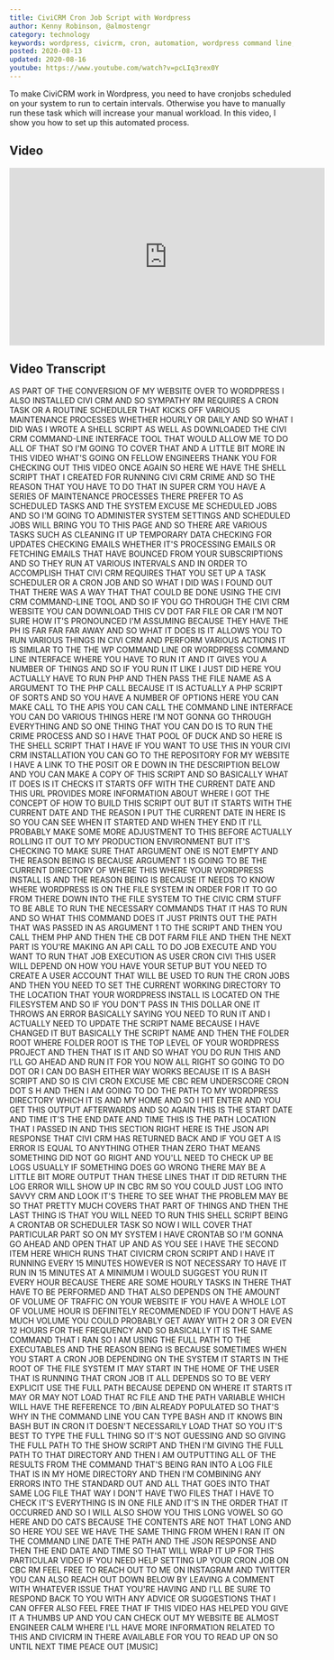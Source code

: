 ```yaml
---
title: CiviCRM Cron Job Script with Wordpress
author: Kenny Robinson, @almostengr
category: technology
keywords: wordpress, civicrm, cron, automation, wordpress command line, wp-cli
posted: 2020-08-13
updated: 2020-08-16
youtube: https://www.youtube.com/watch?v=pcLIq3rex0Y
---
```


To make CiviCRM work in Wordpress, you need to have cronjobs scheduled on your system to 
run to certain intervals. Otherwise you have to manually run these task which will increase 
your manual workload. In this video, I show you how to set up this automated process.

## Video

<iframe width="560" height="315" src="https://www.youtube.com/embed/pcLIq3rex0Y" frameborder="0" 
allow="accelerometer; autoplay; encrypted-media; gyroscope; picture-in-picture" allowfullscreen></iframe>

## Video Transcript

AS PART OF THE CONVERSION OF MY WEBSITE
OVER TO WORDPRESS I ALSO INSTALLED CIVI
CRM AND SO SYMPATHY RM REQUIRES A CRON
TASK OR A ROUTINE SCHEDULER THAT KICKS
OFF VARIOUS MAINTENANCE PROCESSES
WHETHER HOURLY OR DAILY AND SO WHAT I
DID WAS I WROTE A SHELL SCRIPT AS WELL
AS DOWNLOADED THE CIVI CRM
COMMAND-LINE INTERFACE TOOL THAT WOULD
ALLOW ME TO DO ALL OF THAT SO I'M GOING
TO COVER THAT AND A LITTLE BIT MORE IN
THIS VIDEO WHAT'S GOING ON FELLOW
ENGINEERS THANK YOU FOR CHECKING OUT
THIS VIDEO ONCE AGAIN SO HERE WE HAVE
THE SHELL SCRIPT THAT I CREATED FOR
RUNNING CIVI CRM CRIME AND SO THE
REASON THAT YOU HAVE TO DO THAT IN SUPER
CRM YOU HAVE A SERIES OF MAINTENANCE
PROCESSES THERE PREFER TO AS SCHEDULED
TASKS AND THE SYSTEM
EXCUSE ME SCHEDULED JOBS AND SO I'M
GOING TO ADMINISTER SYSTEM SETTINGS AND
SCHEDULED JOBS WILL BRING YOU TO THIS
PAGE AND SO THERE ARE VARIOUS TASKS SUCH
AS CLEANING IT UP TEMPORARY DATA
CHECKING FOR UPDATES CHECKING EMAILS
WHETHER IT'S PROCESSING EMAILS OR
FETCHING EMAILS THAT HAVE BOUNCED FROM
YOUR SUBSCRIPTIONS AND SO THEY RUN AT
VARIOUS INTERVALS AND IN ORDER TO
ACCOMPLISH THAT CIVI CRM REQUIRES THAT
YOU SET UP A TASK SCHEDULER OR A CRON
JOB AND SO WHAT I DID WAS I FOUND OUT
THAT THERE WAS A WAY THAT THAT COULD BE
DONE USING THE CIVI CRM COMMAND-LINE
TOOL AND SO IF YOU GO THROUGH THE CIVI
CRM WEBSITE YOU CAN DOWNLOAD THIS CV
DOT FAR FILE OR CAR I'M NOT SURE HOW
IT'S PRONOUNCED I'M ASSUMING BECAUSE
THEY HAVE THE PH IS FAR FAR FAR AWAY AND
SO WHAT IT DOES IS IT ALLOWS YOU TO RUN
VARIOUS THINGS IN
CIVI CRM AND PERFORM VARIOUS ACTIONS IT
IS SIMILAR TO THE THE WP COMMAND LINE OR
WORDPRESS COMMAND LINE INTERFACE WHERE
YOU HAVE TO RUN IT AND IT GIVES YOU A
NUMBER OF THINGS AND SO IF YOU RUN IT
LIKE I JUST DID HERE YOU ACTUALLY HAVE
TO RUN PHP AND THEN PASS THE FILE NAME
AS A ARGUMENT TO THE PHP CALL BECAUSE IT
IS ACTUALLY A PHP SCRIPT OF SORTS AND SO
YOU HAVE A NUMBER OF OPTIONS HERE YOU
CAN MAKE CALL TO THE APIS YOU CAN CALL
THE COMMAND LINE INTERFACE YOU CAN DO
VARIOUS THINGS HERE I'M NOT GONNA GO
THROUGH EVERYTHING AND SO ONE THING THAT
YOU CAN DO IS TO RUN THE CRIME PROCESS
AND SO I HAVE THAT POOL OF DUCK AND SO
HERE IS THE SHELL SCRIPT THAT I HAVE IF
YOU WANT TO USE THIS IN YOUR CIVI CRM
INSTALLATION YOU CAN GO TO THE
REPOSITORY FOR MY WEBSITE I HAVE A LINK
TO THE POSIT OR E DOWN IN THE
DESCRIPTION BELOW AND YOU CAN MAKE A
COPY OF THIS SCRIPT AND SO BASICALLY
WHAT IT DOES IS IT CHECKS IT STARTS OFF
WITH THE CURRENT DATE AND THIS URL
PROVIDES MORE INFORMATION ABOUT WHERE I
GOT THE CONCEPT OF HOW TO BUILD THIS
SCRIPT OUT BUT IT STARTS WITH THE
CURRENT DATE AND THE REASON I PUT THE
CURRENT DATE IN HERE IS SO YOU CAN SEE
WHEN IT STARTED AND WHEN THEY END IT
I'LL PROBABLY MAKE SOME MORE ADJUSTMENT
TO THIS BEFORE ACTUALLY ROLLING IT OUT
TO MY PRODUCTION ENVIRONMENT BUT IT'S
CHECKING TO MAKE SURE THAT ARGUMENT ONE
IS NOT EMPTY AND THE REASON BEING IS
BECAUSE ARGUMENT 1 IS GOING TO BE THE
CURRENT DIRECTORY OF WHERE THIS WHERE
YOUR WORDPRESS INSTALL IS AND THE REASON
BEING IS BECAUSE IT NEEDS TO KNOW WHERE
WORDPRESS IS ON THE FILE SYSTEM IN ORDER
FOR IT TO GO FROM THERE DOWN INTO THE
FILE SYSTEM TO THE CIVIC CRM STUFF TO BE
ABLE TO RUN THE NECESSARY COMMANDS THAT
IT HAS TO RUN AND SO WHAT THIS COMMAND
DOES IT JUST PRINTS OUT THE PATH THAT
WAS PASSED IN AS ARGUMENT 1 TO THE
SCRIPT AND THEN YOU CALL THEM PHP AND
THEN THE CB DOT FARM FILE
AND THEN THE NEXT PART IS YOU'RE MAKING
AN API CALL TO DO JOB EXECUTE AND YOU
WANT TO RUN THAT JOB EXECUTION AS USER
CRON CIVI THIS USER WILL DEPEND ON HOW
YOU HAVE YOUR SETUP BUT YOU NEED TO
CREATE A USER ACCOUNT THAT WILL BE USED
TO RUN THE CRON JOBS AND THEN YOU NEED
TO SET THE CURRENT WORKING DIRECTORY TO
THE LOCATION THAT YOUR WORDPRESS INSTALL
IS LOCATED ON THE FILESYSTEM AND SO IF
YOU DON'T PASS IN THIS DOLLAR ONE IT
THROWS AN ERROR BASICALLY SAYING YOU
NEED TO RUN IT AND I ACTUALLY NEED TO
UPDATE THE SCRIPT NAME BECAUSE I HAVE
CHANGED IT BUT BASICALLY THE SCRIPT NAME
AND THEN THE FOLDER ROOT WHERE FOLDER
ROOT IS THE TOP LEVEL OF YOUR WORDPRESS
PROJECT AND THEN THAT IS IT AND SO WHAT
YOU DO RUN THIS AND I'LL GO AHEAD AND
RUN IT FOR YOU NOW ALL RIGHT SO GOING TO
DO DOT OR I CAN DO BASH EITHER WAY WORKS
BECAUSE IT IS A BASH SCRIPT AND SO IS
CIVI CRON EXCUSE ME CBC REM UNDERSCORE
CRON DOT S H AND THEN I AM GOING TO DO
THE PATH TO MY WORDPRESS DIRECTORY WHICH
IT IS AND MY HOME AND SO I HIT ENTER AND
YOU GET THIS OUTPUT AFTERWARDS AND SO
AGAIN THIS IS THE START DATE AND TIME
IT'S THE END DATE AND TIME THIS IS THE
PATH LOCATION THAT I PASSED IN AND THIS
SECTION RIGHT HERE IS THE JSON API
RESPONSE THAT CIVI CRM HAS RETURNED
BACK AND IF YOU GET A IS ERROR IS EQUAL
TO ANYTHING OTHER THAN ZERO THAT MEANS
SOMETHING DID NOT GO RIGHT AND YOU'LL
NEED TO CHECK UP BE LOGS USUALLY IF
SOMETHING DOES GO WRONG THERE MAY BE A
LITTLE BIT MORE OUTPUT THAN THESE LINES
THAT IT DID RETURN THE LOG ERROR WILL
SHOW UP IN CBC RM SO YOU COULD JUST LOG
INTO SAVVY CRM AND LOOK IT'S THERE TO
SEE WHAT THE PROBLEM MAY BE SO THAT
PRETTY MUCH COVERS THAT PART OF THINGS
AND THEN THE LAST THING IS THAT YOU WILL
NEED TO RUN
THIS SHELL SCRIPT BEING A CRONTAB OR
SCHEDULER TASK SO NOW I WILL COVER THAT
PARTICULAR PART SO ON MY SYSTEM I HAVE
CRONTAB SO I'M GONNA GO AHEAD AND OPEN
THAT UP AND AS YOU SEE I HAVE THE SECOND
ITEM HERE WHICH RUNS THAT CIVICRM CRON
SCRIPT AND I HAVE IT RUNNING EVERY 15
MINUTES HOWEVER IS NOT NECESSARY TO HAVE
IT RUN IN 15 MINUTES AT A MINIMUM I
WOULD SUGGEST YOU RUN IT EVERY HOUR
BECAUSE THERE ARE SOME HOURLY TASKS IN
THERE THAT HAVE TO BE PERFORMED AND THAT
ALSO DEPENDS ON THE AMOUNT OF VOLUME OF
TRAFFIC ON YOUR WEBSITE IF YOU HAVE A
WHOLE LOT OF VOLUME HOUR IS DEFINITELY
RECOMMENDED IF YOU DON'T HAVE AS MUCH
VOLUME YOU COULD PROBABLY GET AWAY WITH
2 OR 3 OR EVEN 12 HOURS FOR THE
FREQUENCY AND SO BASICALLY IT IS THE
SAME COMMAND THAT I RAN SO I AM USING
THE FULL PATH TO THE EXECUTABLES AND THE
REASON BEING IS BECAUSE SOMETIMES WHEN
YOU START A CRON JOB DEPENDING ON THE
SYSTEM IT STARTS IN THE ROOT OF THE FILE
SYSTEM IT MAY START IN THE HOME OF THE
USER THAT IS RUNNING THAT CRON JOB IT
ALL DEPENDS SO TO BE VERY EXPLICIT USE
THE FULL PATH BECAUSE DEPEND ON WHERE IT
STARTS IT MAY OR MAY NOT LOAD THAT RC
FILE AND THE PATH VARIABLE WHICH WILL
HAVE THE REFERENCE TO /BIN ALREADY
POPULATED SO THAT'S WHY IN THE COMMAND
LINE YOU CAN TYPE BASH AND IT KNOWS BIN
BASH BUT IN CRON
IT DOESN'T NECESSARILY LOAD THAT SO YOU
IT'S BEST TO TYPE THE FULL THING SO IT'S
NOT GUESSING AND SO GIVING THE FULL PATH
TO THE SHOW SCRIPT AND THEN I'M GIVING
THE FULL PATH TO THAT DIRECTORY AND THEN
I AM OUTPUTTING ALL OF THE RESULTS FROM
THE COMMAND THAT'S BEING RAN INTO A LOG
FILE THAT IS IN MY HOME DIRECTORY AND
THEN I'M COMBINING ANY ERRORS INTO THE
STANDARD OUT AND ALL THAT GOES INTO THAT
SAME LOG FILE THAT WAY I DON'T HAVE TWO
FILES THAT I HAVE TO CHECK IT'S
EVERYTHING IS IN ONE FILE AND IT'S IN
THE ORDER THAT IT OCCURRED
AND SO I WILL ALSO SHOW YOU THIS LONG
VOWEL SO GO HERE AND DO CATS BECAUSE THE
CONTENTS ARE NOT THAT LONG AND SO HERE
YOU SEE WE HAVE THE SAME THING FROM WHEN
I RAN IT ON THE COMMAND LINE DATE THE
PATH AND THE JSON RESPONSE AND THEN THE
END DATE AND TIME SO THAT WILL WRAP IT
UP FOR THIS PARTICULAR VIDEO IF YOU NEED
HELP SETTING UP YOUR CRON JOB ON CBC RM
FEEL FREE TO REACH OUT TO ME ON
INSTAGRAM AND TWITTER YOU CAN ALSO REACH
OUT DOWN BELOW BY LEAVING A COMMENT WITH
WHATEVER ISSUE THAT YOU'RE HAVING AND
I'LL BE SURE TO RESPOND BACK TO YOU WITH
ANY ADVICE OR SUGGESTIONS THAT I CAN
OFFER ALSO FEEL FREE THAT IF THIS VIDEO
HAS HELPED YOU GIVE IT A THUMBS UP AND
YOU CAN CHECK OUT MY WEBSITE BE ALMOST
ENGINEER CALM WHERE I'LL HAVE MORE
INFORMATION RELATED TO THIS AND CIVICRM IN
THERE AVAILABLE FOR YOU TO READ UP ON SO
UNTIL NEXT TIME PEACE OUT
[MUSIC]

